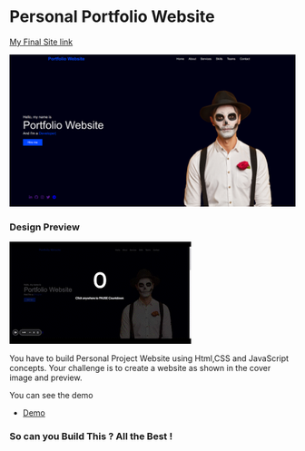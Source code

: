 # Personal Portfolio Website

[My Final Site link](https://kihiufrank.github.io/portfolio/#home)

![Cover Image](https://raw.githubusercontent.com/ravi0900/portfolio-website-codedamn/master/assets/design/preview2.png)

### Design Preview

![Cover Image](https://raw.githubusercontent.com/ravi0900/portfolio-website-codedamn/master/assets/design/prev1.gif)

You have to build Personal Project Website using Html,CSS and JavaScript concepts. Your challenge is to create a website as shown in the cover image and preview.

You can see the demo

- [Demo](https://portfolio-website-dfsgm.netlify.app/)

### So can you Build This ? All the Best !
